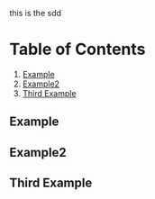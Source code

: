 this is the sdd
# Table of Contents
1. [Example](#example)
2. [Example2](#example2)
3. [Third Example](#third-example)

## Example
## Example2
## Third Example
